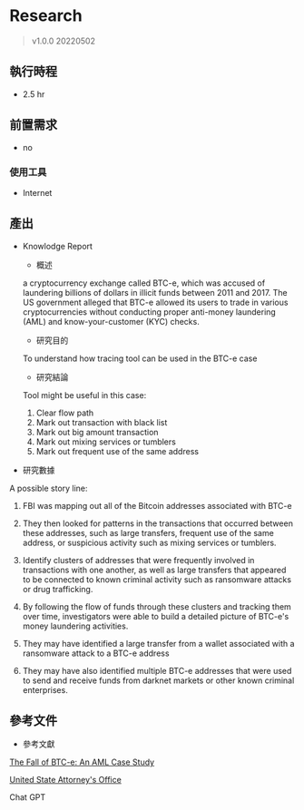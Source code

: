 # Research
> v1.0.0 20220502
## 執行時程
- 2.5 hr

## 前置需求
- no
### 使用工具
- Internet

## 產出
- Knowlodge Report
  - 概述
  
  a cryptocurrency exchange called BTC-e, which was accused of laundering billions of dollars in illicit funds between 2011 and 2017. The US government alleged that BTC-e allowed its users to trade in various cryptocurrencies without conducting proper anti-money laundering (AML) and know-your-customer (KYC) checks.
  
  - 研究目的
  
  To understand how tracing tool can be used in the BTC-e case
  
  - 研究結論
  
  Tool might be useful in this case:
  
  1. Clear flow path
  2. Mark out transaction with black list
  3. Mark out big amount transaction
  4. Mark out mixing services or tumblers
  5. Mark out frequent use of the same address
  
 
 - 研究數據
  
  A possible story line:
  
  1. FBI was mapping out all of the Bitcoin addresses associated with BTC-e
  
  2. They then looked for patterns in the transactions that occurred between these addresses, such as large transfers, frequent use of the same address, or suspicious activity such as mixing services or tumblers.
  
  3. Identify clusters of addresses that were frequently involved in transactions with one another, as well as large transfers that appeared to be connected to known criminal activity such as ransomware attacks or drug trafficking.
 
  4. By following the flow of funds through these clusters and tracking them over time, investigators were able to build a detailed picture of BTC-e's money laundering activities.
  
  5. They may have identified a large transfer from a wallet associated with a ransomware attack to a BTC-e address
  
  6. They may have also identified multiple BTC-e addresses that were used to send and receive funds from darknet markets or other known criminal enterprises.
  

## 參考文件
- 參考文獻

[The Fall of BTC-e: An AML Case Study](https://go.chainalysis.com/rs/503-FAP-074/images/Chainalysis-BTC-e-Case-Study.pdf)

[United State Attorney's Office](https://www.justice.gov/usao-ndca/pr/russian-national-and-bitcoin-exchange-charged-21-count-indictment-operating-alleged)

Chat GPT
